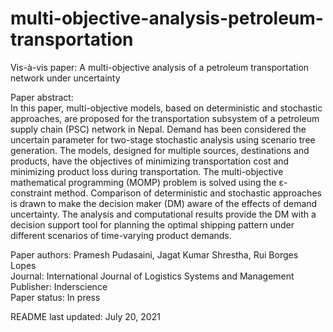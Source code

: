 # multi-objective-analysis-petroleum-transportation
Vis-à-vis paper: A multi-objective analysis of a petroleum transportation network under uncertainty

Paper abstract:\
In this paper, multi-objective models, based on deterministic and stochastic approaches, are proposed for the transportation subsystem of a petroleum supply chain (PSC) network in Nepal. Demand has been considered the uncertain parameter for two-stage stochastic analysis using scenario tree generation. The models, designed for multiple sources, destinations and products, have the objectives of minimizing transportation cost and minimizing product loss during transportation. The multi-objective mathematical programming (MOMP) problem is solved using the ε-constraint method. Comparison of deterministic and stochastic approaches is drawn to make the decision maker (DM) aware of the effects of demand uncertainty. The analysis and computational results provide the DM with a decision support tool for planning the optimal shipping pattern under different scenarios of time-varying product demands.

Paper authors: Pramesh Pudasaini, Jagat Kumar Shrestha, Rui Borges Lopes\
Journal: International Journal of Logistics Systems and Management\
Publisher: Inderscience\
Paper status: In press

README last updated: July 20, 2021
